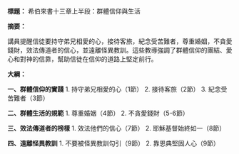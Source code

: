 **標題：** 希伯來書十三章上半段：群體信仰與生活

**摘要：**

講員提醒信徒要持守弟兄相愛的心，接待客旅，紀念受苦難者，尊重婚姻，不貪愛錢財，效法傳道者的信心，並遠離怪異教訓。這些教導強調了群體信仰的團結、愛心和對神的信靠，幫助信徒在信仰的道路上堅定前行。

**大綱：**

**一、群體信仰的實踐**
    1. 持守弟兄相愛的心（1節）
    2. 接待客旅（2節）
    3. 紀念受苦難者（3節）

**二、群體生活的規範**
    1. 尊重婚姻（4節）
    2. 不貪愛錢財（5-6節）

**三、效法傳道者的榜樣**
    1. 效法他們的信心（7節）
    2. 耶穌基督始終如一（8節）

**四、遠離怪異教訓**
    1. 不要被怪異教訓勾引（9節）
    2. 靠恩典堅固人心（9節）
